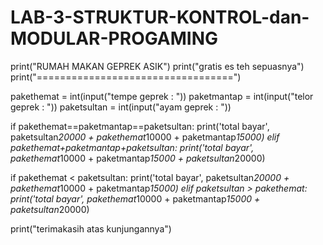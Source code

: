 # LAB-3-STRUKTUR-KONTROL-dan-MODULAR-PROGAMING
print("RUMAH MAKAN GEPREK ASIK")
print("gratis es teh sepuasnya")
print("==================================")

pakethemat  = int(input("tempe geprek : "))
paketmantap = int(input("telor geprek : "))
paketsultan = int(input("ayam geprek : "))

if pakethemat==paketmantap==paketsultan:
    print('total bayar', paketsultan*20000 + pakethemat*10000 + paketmantap*15000)
elif pakethemat+paketmantap+paketsultan:
    print('total bayar', pakethemat*10000 + paketmantap*15000 + paketsultan*20000)

if pakethemat < paketsultan:
    print('total bayar', paketsultan*20000 + pakethemat*10000 + paketmantap*15000)
elif paketsultan > pakethemat:
    print('total bayar', pakethemat*10000 + paketmantap*15000 + paketsultan*20000)

print("terimakasih atas kunjungannya")
